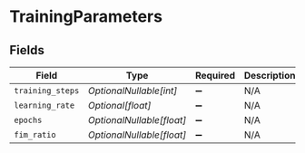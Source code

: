 # TrainingParameters


## Fields

| Field                     | Type                      | Required                  | Description               |
| ------------------------- | ------------------------- | ------------------------- | ------------------------- |
| `training_steps`          | *OptionalNullable[int]*   | :heavy_minus_sign:        | N/A                       |
| `learning_rate`           | *Optional[float]*         | :heavy_minus_sign:        | N/A                       |
| `epochs`                  | *OptionalNullable[float]* | :heavy_minus_sign:        | N/A                       |
| `fim_ratio`               | *OptionalNullable[float]* | :heavy_minus_sign:        | N/A                       |